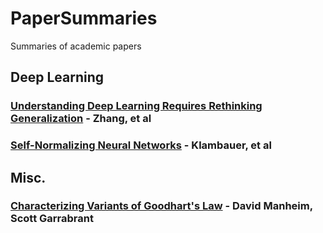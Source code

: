 # PaperSummaries
Summaries of academic papers

## Deep Learning
### [Understanding Deep Learning Requires Rethinking Generalization](https://github.com/QEDan/PaperSummaries/blob/master/RethinkingGeneralization.md) - Zhang, et al
### [Self-Normalizing Neural Networks](https://github.com/QEDan/PaperSummaries/blob/master/SelfNormalizingNeuralNetworks.md) - Klambauer, et al

## Misc.
### [Characterizing Variants of Goodhart's Law](https://github.com/QEDan/PaperSummaries/blob/master/CharacterizingVariantsOfGoodhartsLaw.md) - David Manheim, Scott Garrabrant
